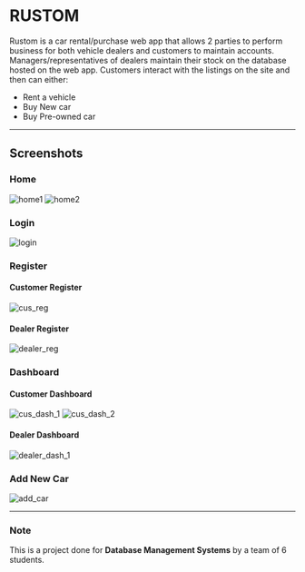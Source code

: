 # RUSTOM

Rustom is a car rental/purchase web app that allows 2 parties to perform business for both vehicle dealers and customers to maintain accounts. 
Managers/representatives of dealers maintain their stock on the database hosted on the web app. Customers interact with the listings on the site and then can either: 

  - Rent a vehicle
  - Buy New car 
  - Buy Pre-owned car

---

## Screenshots

### Home
![home1](https://github.com/thisisindrajit/Rustom/blob/master/screenshots/home%201.png)
![home2](https://github.com/thisisindrajit/Rustom/blob/master/screenshots/home%202.png)

### Login
![login](https://github.com/thisisindrajit/Rustom/blob/master/screenshots/login.png)

### Register
#### Customer Register
![cus_reg](https://github.com/thisisindrajit/Rustom/blob/master/screenshots/customer%20register.png)
#### Dealer Register
![dealer_reg](https://github.com/thisisindrajit/Rustom/blob/master/screenshots/dealer%20register.png)

### Dashboard
#### Customer Dashboard
![cus_dash_1](https://github.com/thisisindrajit/Rustom/blob/master/screenshots/cus%20dashboard%201.png)
![cus_dash_2](https://github.com/thisisindrajit/Rustom/blob/master/screenshots/cus%20dashboard%202.png)

#### Dealer Dashboard
![dealer_dash_1](https://github.com/thisisindrajit/Rustom/blob/master/screenshots/dealer%20dashboard.png)

### Add New Car
![add_car](https://github.com/thisisindrajit/Rustom/blob/master/screenshots/add%20new%20car.png)

---

### Note 
This is a project done for **Database Management Systems** by a team of 6 students.
